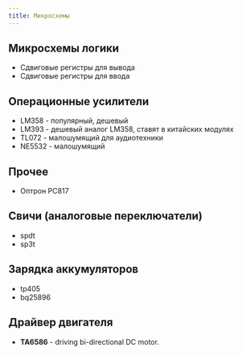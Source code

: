 ```yaml
---
title: Микросхемы
---
```



## Микросхемы логики
- Сдвиговые регистры для вывода
- Сдвиговые регистры для ввода

## Операционные усилители
- LM358 - популярный, дешевый
- LM393 - дешевый аналог LM358, ставят в китайских модулях
- TL072 - малошумящий для аудиотехники
- NE5532 - малошумящий


## Прочее
- Оптрон PC817

## Свичи (аналоговые переключатели)
- spdt
- sp3t



## Зарядка аккумуляторов
- tp405
- bq25896


## Драйвер двигателя
- **TA6586** - driving bi-directional DC motor.
